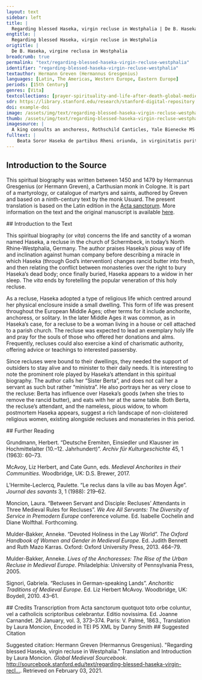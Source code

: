 ```yaml
---
layout: text
sidebar: left
title: |
  Regarding blessed Haseka, virgin recluse in Westphalia | De B. Haseka, virgine reclusa in Westphalia
engtitle: |
  Regarding blessed Haseka, virgin recluse in Westphalia
origtitle: |
  De B. Haseka, virgine reclusa in Westphalia
breadcrumb: true
permalink: "text/regarding-blessed-haseka-virgin-recluse-westphalia"
identifier: "regarding-blessed-haseka-virgin-recluse-westphalia"
textauthor: Hermann Greven (Hermannus Gresgenius)
languages: [Latin, The Americas, Western Europe, Eastern Europe]
periods: [15th Century]
genres: [Vita]
textcollections: [prayer-spirituality-and-life-after-death-global-medieval-perspectives]
sdr: https://library.stanford.edu/research/stanford-digital-repository 
doi: example-doi 
image: /assets/img/text/regarding-blessed-haseka-virgin-recluse-westphalia.jpg
thumb: /assets/img/text/regarding-blessed-haseka-virgin-recluse-westphalia-thumb.jpg
imagesource: |
  A king consults an anchoress, Rothschild Canticles, Yale Bienecke MS 404 [Public Domain]
fulltext: |
    Beata Soror Haseka de partibus Rheni oriunda, in virginitatis puritate et gloria perseverans, juxta ecclesiam in Schermbecke, quae est proxima monasterio Sichemensi, triginta et sex annis inclusa permansit. Blessed Sister Haseka, who came from the regions of the Rhine and persevered in the purity and glory of virginity, lived for 36 years as a recluse next to the church in Schermbeck, which is near the monastery of Sichem. Quae inde stipem cotidianam percipiens victus sui, et labore possibilitatis suae, in multa simplicitate et patientia singulari vitam suam transegit: She considered as her sustenance a daily offering,Most likely an offering of food or goods, i.e. she lived on alms.and she conducted her life in great simplicity and singular patience by the work which was possible for her.The author most likely means prayer here, but recluses were also known to engage in some work which could be done from the cell, such as embroidery or copying manuscripts. studiose semper providens et procurans quidquid ei Deus in collatione gratiae singularis contulisset, occultans, et in coelo sudores laborum suorum reponens, non in infida custodis arculae labiorum ac orium humanorum, ne eam extolleret magnitudo revelationum. She was always eagerly making provision for and attending to whatever God conveyed to her in the collection of singular grace; she hid herselfi.e. from peopleand restored the weariness of her lips in heaven, rather than in the faithlessness of human company,custodis arculae labiorum ac orium humanorum: literally, “of the keeper of the little box of human lips and mouths”. I interpret this as referring more generally to human company here.so that He might raise her up by the greatness of revelations. Quae autem Dominus voluit revelari pro nominis sui gloria, haec cognita sunt conscripta. Indeed the Lord wanted to be revealed to her for the glory of his name, and these things which are known are written down here. On a certain occasion, for God and for her work and that of her attendant,Conservae suae: literally, “her co-servant”. This may be the author imparting more humility to Haseka, by implying that she is a servant (presumably, of God). I translate “conserva” as “her attendant” here since it seems that this woman was actually Haseka’s attendant of some kind (she is later called “ministra”). It was common for recluses – unable to leave their dwellings – to have servants or attendants who could run errands and manage the recluse’s affairs outside of the anchorhold.butter was donated which was stinking and rancid because of its old age. Cum enim quadam vice propter Deum et pro labore suo et conservae suae donatum esset butyrum prae vetustate sua foetidum ac corruptum, et post dies aliquot in cista locatum, cum foetorem Soror Berta ministra sua nec posset aut vellet tolerare, paravit illud a se quomodolibet elongare. After it had been placed away in a coffer for some days, Sister Berta, Haseka’s attendant, was no longer able or willing to tolerate the stink. She prepared to remove it from her presence in any way possible. Quod Soror Haseka cum comperisset, positis genibus suis, dixit : Domine butyrum istud qualecumque sit, in nomine tuo comedemus. When Sister Haseka realized this, kneeling, she said: “Lord, may this butter be such that we will eat it in your name. In ditione tua cuncta sunt posita; potestate et virtute tua de malo elicis, cum volueris, bonum : bonum etiam, si volueris, efficere poteris hoc butyrum. All things are in your sovereignty; by your power and goodness you extract the good from the bad when you desire: if you want to, you are able to make this butter good.” Cum igitur ad mensulam tenuem pro loci opportunitate, una intra, altera vero extra assedisset, prolatum butyrum ita recens est inventum, ac si eodem die lacte agitato fuisset elixum. When they sat down at the little table (thin enough to fit the space), with one inside and the other outside,This may imply something like Haseka sitting inside the anchorhold while Berta sat outside; nevertheless they share a table. This may also imply that the anchorhold was too small to accommodate both of them and the table.the said butter was discovered to be fresh, as if it had been churned that same day. Benedicentes igitur omnipotentem Deum, deinceps illud in cordis jubilo atque tripudio singulis diebus comederunt. Blessing the all-powerful God, in jubilation and festivity of the heart, they ate it every day. Cum autem beata Soror Haseka apud monasterium Sichemense, tamquam eidem loco sancta obedientia obligata, quia ipsum quem elegerat portans toto conversationis suae tempore habitum monachorum, sepulturam eligisset, Blessed Sister Haseka chose her place of burial at the monastery of Sichem, just as she was bound by holy obedience to the same place because of the habit of the monks which she had chosen, carrying it for the whole time of her religious life. et anno gratiae millesimo ducentesimo sexagesimo primo, VII. Kal. Febr. in Domino obdormisset, On 26 January 1261 she died. Fratres monasterii tam monachi quam conversi cum vehiculo venerunt, et corpus alumnae suae ad sepeliendum tollere voluterunt. The brothers of the monastery, both monks and lay brothers, came with a vehicle and wanted to carry off the body of their ward for burial. Quod niger quidam monachus eo tempore divina ibi celebrans, nomine monasterii sui procurans, accersito sibi brachio et robore rusticorum fieri non permisit; A certain black monk who was at that time celebrating the office there, ministering in the name of his monastery, did not permit this to be done, flailing his arms and boorishly red in the facerobore rusticorum: literally, “with the redness of country people”. “Rusticus” can refer simply to a peasant or country person, or, in the case of a value judgement, a coarse, brutish person or lout. In this case, I suspect the author is implying that this monk is an unmannered person, casting doubt onto his monastery’s claims to Haseka’s body.– and so on the third day he buried her in the church. et sic Fratribus injuriam suam dissimulantibus eam in ecclesia dia tertia sepelivit. Meanwhile the brothersOf the monastery of Sichem.concealed their injury. Cum autem res ad notitiam Episcopi dioecesani devenisset, praecepit etiam per litteras in virtute obedientiae monasterio dari corpus. When this was brought to the attention of the diocesan bishop, he ordered in a letter that Haseka’s body should be given to the monastery by virtue of her obedience to them. Cum igitur ad susceptionem corporis ad portam monasterii solenniter occurrentibus monachis, adessent saeculares utriusque sexus, When the monks arrived solemnly at the door of the monastery to receive her body, there were laypeople there of both sexes. viderunt faciem Virginis sacrae, quae mortua et sepulta fuerat diebus multis, ita vividam et rubentum, ut quasi juvencula balneata, non vetula mortua videretur. They saw the face of the holy Virgin, who died and was buried for many days, but now seemed lively and rosy, as if she were a freshly-bathed girl and not an aged, dead woman. Fuitque tam expers omnis foetoris ejus corporis gleba, ut omnes qui aderant et viderunt eam in sepulcro locatam et mox terra operiendam valde mirarentur. The soil was so lacking in any stench from her body that all who were there and saw her placed in the tomb and soon covered by earth marvelled greatly. Obiit autem beata Soror Haseka nocte proxima post diem Conversionis S. Pauli Apostoli, et sepulta est sub lapide latiore ad introitum domus capituli Sichemensis monasterii tertia decima mensis Martii, Blessed Sister Haseka crossed overobiit: since Haseka is already dead, I translate “obiit” as “crossed over” rather than “died”. The author may be implying that, once buried in the graveyard of her choice, Haseka’s earthly remains can truly be considered at rest.the next night, after the feast of the conversion of St Paul the Apostle, and was buried under a very wide stone at the entrance to the chapter house of the monastery of Sichem, on the 13th of March. cujus meritis et precibus apud Dominum nos credimus et confidimus adjuvari. We believe in her merits and prayers before God and we are confident that she will be helped.adjuvari: i.e. helped to attain salvation. Apparuit vero sacra Dei famula, postquam defuncta fuit, in somnis cuidam nobili ac devotae viduae, dicens ei : Noli dubium gerere, sed firmissime crede, et nullatenus dubites, quin quicumque ad mei memoriam confugerint, in suis sint necessitatibus et angustiis auxilium per Dei gratiam obtenturi. This holy maidservant of God appeared, after she had died, to a certain noble and devoted widow in a dream, saying to her: “Do not doubt, but believe most firmly, and do not ever doubt that anyone taking refuge in memory of me may be held fast by the grace and the help of God in their necessities and in their anxieties.” Porro illa excitata a somno et visioni congratulans, Then the widow, awoken by the dream and vision, rejoiced. cum secundo tenuiter obdormisset, vidit iterato beatam Virginem eadam constantissime repetentem, ut repetitio sermonis esse probaretur affirmatio veritatis. When again she fell lightly asleep, she saw again the same blessed Virgin, constantly repenting, so that the repetition of the word was proven to be the affirmation of the truth. Nec hactenus tantum extentam credimus Dei manum, sed magis adhuc pro nominis sui gloria extendendam. Thus far we did not believe that the hand of God was so much extended, but it is about to be extended more for the glory of his name. Jam enim ad ejus tumulum fideles luminaria transmittunt, et pro incommodis sublevandis accedunt. Already the faithful cast their eyes on her tomb, and approach it in order to lighten their troubles. Amen. Amen. 
---
```

## Introduction to the Source 
<p>This spiritual biography was written between 1450 and 1479 by Hermannus Gresgenius (or Hermann Greven), a Carthusian monk in Cologne. It is part of a martyrology, or catalogue of martyrs and saints, authored by Greven and based on a ninth-century text by the monk Usuard. The present translation is based on the Latin edition in the <a href="http://acta.chadwyck.co.uk/">Acta sanctorum</a>. More information on the text and the original manuscript is available <a href="https://www.geschichtsquellen.de/werk/3448">here</a>.</p>
## Introduction to the Text 
<p>This spiritual biography (or <em>vita</em>) concerns the life and sanctity of a woman named Haseka, a recluse in the church of Schermbeck, in today’s North Rhine-Westphalia, Germany. The author praises Haseka’s pious way of life and inclination against human company before describing a miracle in which Haseka (through God’s intervention) changes rancid butter into fresh, and then relating the conflict between monasteries over the right to bury Haseka’s dead body; once finally buried, Haseka appears to a widow in her sleep. The <em>vita</em> ends by foretelling the popular veneration of this holy recluse.</p> <p>As a recluse, Haseka adopted a type of religious life which centred around her physical enclosure inside a small dwelling. This form of life was present throughout the European Middle Ages; other terms for it include anchorite, anchoress, or solitary. In the later Middle Ages it was common, as in Haseka’s case, for a recluse to be a woman living in a house or cell attached to a parish church. The recluse was expected to lead an exemplary holy life and pray for the souls of those who offered her donations and alms. Frequently, recluses could also exercise a kind of charismatic authority, offering advice or teachings to interested passersby.</p> <p>Since recluses were bound to their dwellings, they needed the support of outsiders to stay alive and to minister to their daily needs. It is interesting to note the prominent role played by Haseka’s attendant in this spiritual biography. The author calls her “Sister Berta”, and does not call her a servant as such but rather “ministra”. He also portrays her as very close to the recluse: Berta has influence over Haseka’s goods (when she tries to remove the rancid butter), and eats with her at the same table. Both Berta, the recluse’s attendant, and the nameless, pious widow, to whom postmortem Haseka appears, suggest a rich landscape of non-cloistered religious women, existing alongside recluses and monasteries in this period.</p>
## Further Reading 
<p>Grundmann, Herbert. “Deutsche Eremiten, Einsiedler und Klausner im Hochmittelalter (10.–12. Jahrhundert)”. <em>Archiv für Kulturgeschichte </em>45, 1 (1963): 60–73.</p> <p>McAvoy, Liz Herbert, and Cate Gunn, eds. <em>Medieval Anchorites in their Communities</em>. Woodbridge, UK: D.S. Brewer, 2017.</p> <p>L’Hermite-Leclercq, Paulette. “Le reclus dans la ville au bas Moyen Âge”. <em>Journal des savants </em>3, 1 (1988): 219–62.</p> <p>Moncion, Laura. “Between Servant and Disciple: Recluses’ Attendants in Three Medieval Rules for Recluses”. <em>We Are All Servants: The Diversity of Service in Premodern Europe</em> conference volume. Ed. Isabelle Cochelin and Diane Wolfthal. Forthcoming.</p> <p>Mulder-Bakker, Anneke. “Devoted Holiness in the Lay World”. <em>The Oxford Handbook of Women and Gender in Medieval Europe</em>. Ed. Judith Bennett and Ruth Mazo Karras. Oxford: Oxford University Press, 2013. 464–79.</p> <p>Mulder-Bakker, Anneke. <em>Lives of the Anchoresses: The Rise of the Urban Recluse in Medieval Europe</em>. Philadelphia: University of Pennsylvania Press, 2005.</p> <p>Signori, Gabriela. “Recluses in German-speaking Lands”. <em>Anchoritic Traditions of Medieval Europe</em>. Ed. Liz Herbert McAvoy. Woodbridge, UK: Boydell, 2010. 43–61.</p>
## Credits
Transcription from Acta sanctorum quotquot toto orbe coluntur, vel a catholicis scriptoribus celebrantur. Editio novissima. Ed. Joanne Carnandet. 26 January, vol. 3, 373–374. Paris: V. Palmé, 1863., 
Translation by Laura Moncion, 
Encoded in TEI P5 XML by Danny Smith
## Suggested Citation
<p>Suggested citation: Hermann Greven (Hermannus Gresgenius).  "Regarding blessed Haseka, virgin recluse in Westphalia." Translation and Introduction by Laura Moncion. <em>Global Medieval Sourcebook</em>. <a href="http://sourcebook.stanford.edu/text/regarding-blessed-haseka-virgin-recluse-westphalia">http://sourcebook.stanford.edu/text/regarding-blessed-haseka-virgin-recl...</a>. Retrieved on February 03, 2021.</p>